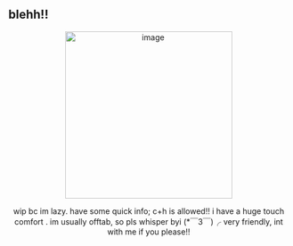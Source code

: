 ## blehh!!
 </p>
<p align="center">
<img width="300" height="300" alt="image" src="https://github.com/user-attachments/assets/196a47fd-54d5-4f78-8498-151f91f2fdcb" />
 </p>
<p align="center">
wip bc im lazy. have some quick info; c+h is allowed!! i have a huge touch comfort . im usually offtab, so pls whisper byi (*￣3￣)╭ very friendly, int with me if you please!!







